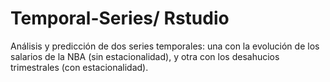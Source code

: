 # Temporal-Series/ Rstudio

Análisis y predicción de dos series temporales: una con la 
evolución de los salarios de la NBA (sin estacionalidad), y 
otra con los desahucios trimestrales (con estacionalidad).
